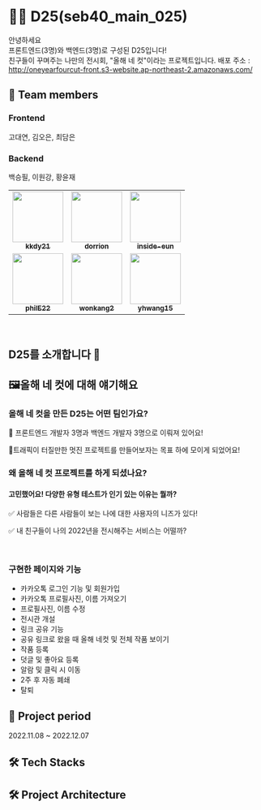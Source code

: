 # 💁🏻 D25(seb40_main_025)
안녕하세요
<br/>
프론트엔드(3명)와 백엔드(3명)로 구성된 D25입니다!
<br/>
친구들이 꾸며주는 나만의 전시회, "올해 네 컷"이라는 프로젝트입니다.
배포 주소 : http://oneyearfourcut-front.s3-website.ap-northeast-2.amazonaws.com/
<br/>
## 🙌 Team members
### Frontend
고대연, 김오은, 최담은
<br/>
### Backend
백승필, 이원강, 황윤재
<!-- ALL-CONTRIBUTORS-LIST:START - Do not remove or modify this section -->
<!-- prettier-ignore-start -->
<!-- markdownlint-disable -->
<table>
<tbody>
<tr>
<td align="center"><a href="https://github.com/kkdy21"><img src="https://avatars.githubusercontent.com/u/64800318?v=4" width="100px;" alt=""/><br /><sub><b>
kkdy21</b></sub></a><br /></td>
<td align="center"><a href="https://github.com/dorrion"><img src="https://avatars.githubusercontent.com/u/107591946?v=4" width="100px;" alt=""/><br /><sub><b>dorrion</b></sub></a><br /></td>
<td align="center"><a href="https://github.com/inside-eun"><img src="https://avatars.githubusercontent.com/u/107910301?v=4" width="100px;" alt=""/><br /><sub><b>
inside-eun</b></sub></a><br /></td>
</tr>
<tr>
<td align="center"><a href="https://github.com/philE22"><img src="https://avatars.githubusercontent.com/u/108053925?v=4" width="100px;" alt=""/><br /><sub><b>philE22</b></sub></a><br /></td>
<td align="center"><a href="https://github.com/wonkang2"><img src="https://avatars.githubusercontent.com/u/108053925?v=4" width="100px;" alt=""/><br /><sub><b>wonkang2</b></sub></a><br /></td>
<td align="center"><a href="https://github.com/yhwang15"><img src="https://avatars.githubusercontent.com/u/45654620?v=4" width="100px;" alt=""/><br /><sub><b>yhwang15</b></sub></a><br /></td>
</tr>
</tbody>
</table>
<!-- markdownlint-restore -->
<!-- prettier-ignore-end -->
<!-- ALL-CONTRIBUTORS-LIST:END -->
<br/>

## D25를 소개합니다 💌

## 🖼️올해 네 컷에 대해 얘기해요

### 올해 네 컷을 만든 D25는 어떤 팀인가요?

🔸 프론트엔드 개발자 3명과 백엔드 개발자 3명으로 이뤄져 있어요!

🔸트래픽이 터질만한 멋진 프로젝트를 만들어보자는 목표 하에 모이게 되었어요!

### 왜 올해 네 컷 프로젝트를 하게 되셨나요?

#### 고민했어요! 다양한 유형 테스트가 인기 있는 이유는 뭘까?

✅ 사람들은 다른 사람들이 보는 나에 대한 사용자의 니즈가 있다!

✅ 내 친구들이 나의 2022년을 전시해주는 서비스는 어떨까?

<br/>

### 구현한 페이지와 기능

- 카카오톡 로그인 기능 및 회원가입
- 카카오톡 프로필사진, 이름 가져오기
- 프로필사진, 이름 수정
- 전시관 개설
- 링크 공유 기능
- 공유 링크로 왔을 때 올해 네컷 및 전체 작품 보이기
- 작품 등록
- 덧글 및 좋아요 등록
- 알람 및 클릭 시 이동
- 2주 후 자동 폐쇄
- 탈퇴

## :date: Project period

2022.11.08 ~ 2022.12.07
</br>

## 🛠 Tech Stacks

## 🛠 Project Architecture

</br>

